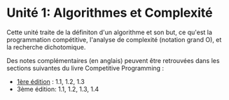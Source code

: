 # Unité 1: Algorithmes et Complexité
Cette unité traite de la définiton d'un algorithme et son but, ce qu'est la programmation compétitive, l'analyse de complexité (notation grand O), et la recherche dichotomique.

Des notes complémentaires (en anglais) peuvent être retrouvées dans les sections suivantes du livre Competitive Programming :

- [1ère édition](http://www.comp.nus.edu.sg/~stevenha/myteaching/competitive_programming/cp1.pdf)  : 1.1, 1.2, 1.3
- 3ème édition: 1.1, 1.2, 1.3, 1.4

